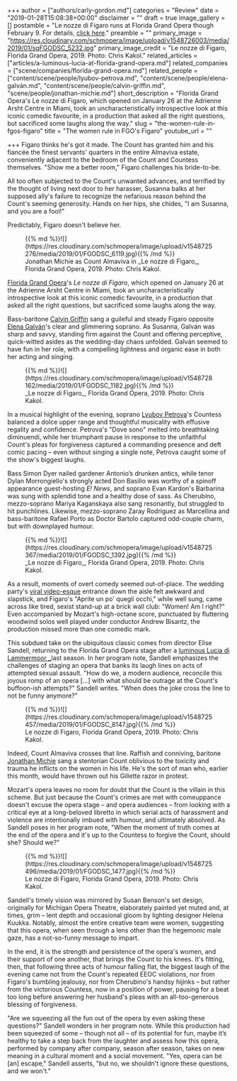 +++
author = ["authors/carly-gordon.md"]
categories = "Review"
date = "2019-01-28T15:08:38+00:00"
disclaimer = ""
draft = true
image_gallery = []
postamble = "Le nozze di Figaro runs at Florida Grand Opera though February 9. For details, [click here](https://tickets.fgo.org/Tickets/EventDetails.aspx?id=1715)."
preamble = ""
primary_image = "https://res.cloudinary.com/schmopera/image/upload/v1548726003/media/2019/01/sqFGODSC_5232.jpg"
primary_image_credit = "Le nozze di Figaro, Florida Grand Opera, 2019. Photo: Chris Kakol."
related_articles = ["articles/a-luminous-lucia-at-florida-grand-opera.md"]
related_companies = ["scene/companies/florida-grand-opera.md"]
related_people = ["content/scene/people/lyubov-petrova.md", "content/scene/people/elena-galván.md", "content/scene/people/calvin-griffin.md", "scene/people/jonathan-michie.md"]
short_description = "Florida Grand Opera's Le nozze di Figaro, which opened on January 26 at the Adrienne Arsht Centre in Miami, took an uncharacteristically introspective look at this iconic comedic favourite, in a production that asked all the right questions, but sacrificed some laughs along the way."
slug = "the-women-rule-in-fgos-figaro"
title = "The women rule in FGO's Figaro"
youtube_url = ""

+++
Figaro thinks he's got it made. The Count has granted him and his fiancée the finest servants' quarters in the entire Almaviva estate, conveniently adjacent to the bedroom of the Count and Countess themselves. "Show me a better room," Figaro challenges his bride-to-be.

All too often subjected to the Count's unwanted advances, and terrified by the thought of living next door to her harasser, Susanna balks at her supposed ally's failure to recognize the nefarious reason behind the Count's seeming generosity. Hands on her hips, she chides, "I am Susanna, and you are a fool!"

Predictably, Figaro doesn't believe her.

<figure data-type="image">{{% md %}}![](https://res.cloudinary.com/schmopera/image/upload/v1548725276/media/2019/01/FGODSC_6119.jpg){{% /md %}}

<figcaption>Jonathan Michie as Count Almaviva in _Le nozze di Figaro_, Florida Grand Opera, 2019. Photo: Chris Kakol.</figcaption>

</figure>

[Florida Grand Opera](/scene/companies/florida-grand-opera/)'s _Le nozze di Figaro_, which opened on January 26 at the Adrienne Arsht Centre in Miami, took an uncharacteristically introspective look at this iconic comedic favourite, in a production that asked all the right questions, but sacrificed some laughs along the way.

Bass-baritone [Calvin Griffin](/scene/people/calvin-griffin/) sang a guileful and steady Figaro opposite [Elena Galván](/scene/people/elena-galvan/)'s clear and glimmering soprano. As Susanna, Galván was sharp and savvy, standing firm against the Count and offering perceptive, quick-witted asides as the wedding-day chaos unfolded. Galván seemed to have fun in her role, with a compelling lightness and organic ease in both her acting and singing.

<figure data-type="image">{{% md %}}![](https://res.cloudinary.com/schmopera/image/upload/v1548728162/media/2019/01/FGODSC_1182.jpg){{% /md %}}

<figcaption>_Le nozze di Figaro_, Florida Grand Opera, 2019. Photo: Chris Kakol.</figcaption>

</figure>

In a musical highlight of the evening, soprano [Lyubov Petrova](/scene/people/lyubov-petrova/)'s Countess balanced a dolce upper range and thoughtful musicality with effusive regality and confidence. Petrova's "Dove sono" melted into breathtaking diminuendi, while her triumphant pause in response to the unfaithful Count's pleas for forgiveness captured a commanding presence and deft comic pacing – even without singing a single note, Petrova caught some of the show's biggest laughs.

Bass Simon Dyer nailed gardener Antonio’s drunken antics, while tenor Dylan Morrongiello's strongly acted Don Basilio was worthy of a spinoff appearance guest-hosting _E! News_, and soprano Evan Kardon's Barbarina was sung with splendid tone and a healthy dose of sass. As Cherubino, mezzo-soprano Mariya Kaganskaya also sang resonantly, but struggled to hit punchlines. Likewise, mezzo-soprano Zaray Rodriguez as Marcellina and bass-baritone Rafael Porto as Doctor Bartolo captured odd-couple charm, but with downplayed humour.

<figure data-type="image">{{% md %}}![](https://res.cloudinary.com/schmopera/image/upload/v1548725367/media/2019/01/FGODSC_1392.jpg){{% /md %}}

<figcaption>_Le nozze di Figaro_, Florida Grand Opera, 2019. Photo: Chris Kakol.</figcaption>

</figure>

As a result, moments of overt comedy seemed out-of-place. The wedding party's [viral video-esque](https://www.youtube.com/watch?v=4-94JhLEiN0) entrance down the aisle felt awkward and slapstick, and Figaro's "Aprite un po' quegli occhi," while well sung, came across like tired, sexist stand-up at a brick wall club: "Women! Am I right?" Even accompanied by Mozart's high-octane score, punctuated by fluttering woodwind solos well played under conductor Andrew Bisantz, the production missed more than one comedic mark.

This subdued take on the ubiquitous classic comes from director Elise Sandell, returning to the Florida Grand Opera stage after a [luminous Lucia di Lammermoor _](/a-luminous-lucia-at-florida-grand-opera/)last season. In her program note, Sandell emphasizes the challenges of staging an opera that banks its laugh lines on acts of attempted sexual assault. "How do we, a modern audience, reconcile this joyous romp of an opera \[...\] with what should be outrage at the Count's buffoon-ish attempts?" Sandell writes. "When does the joke cross the line to not be funny anymore?"

<figure data-type="image">{{% md %}}![](https://res.cloudinary.com/schmopera/image/upload/v1548725457/media/2019/01/FGODSC_8147.jpg){{% /md %}}

<figcaption>Le nozze di Figaro, Florida Grand Opera, 2019. Photo: Chris Kakol.</figcaption>

</figure>

Indeed, Count Almaviva crosses that line. Raffish and conniving, baritone [Jonathan Michie](/scene/people/jonathan-michie/) sang a stentorian Count oblivious to the toxicity and trauma he inflicts on the women in his life. He's the sort of man who, earlier this month, would have thrown out his Gillette razor in protest.

Mozart's opera leaves no room for doubt that the Count is the villain in this scheme. But just because the Count's crimes are met with comeuppance doesn't excuse the opera stage – and opera audiences – from looking with a critical eye at a long-beloved libretto in which serial acts of harassment and violence are intentionally imbued with humour, and ultimately absolved. As Sandell poses in her program note, "When the moment of truth comes at the end of the opera and it's up to the Countess to forgive the Count, should she? Should we?"

<figure data-type="image">{{% md %}}![](https://res.cloudinary.com/schmopera/image/upload/v1548725496/media/2019/01/FGODSC_1477.jpg){{% /md %}}

<figcaption>Le nozze di Figaro, Florida Grand Opera, 2019. Photo: Chris Kakol.</figcaption>

</figure>

Sandell's timely vision was mirrored by Susan Benson's set design, originally for Michigan Opera Theatre, elaborately painted yet muted and, at times, grim – lent depth and occasional gloom by lighting designer Helena Kuukka. Notably, almost the entire creative team were women, suggesting that this opera, when seen through a lens other than the hegemonic male gaze, has a not-so-funny message to impart.

In the end, it is the strength and persistence of the opera's women, and their support of one another, that brings the Count to his knees. It's fitting, then, that following three acts of humour falling flat, the biggest laugh of the evening came not from the Count's repeated EEOC violations, nor from Figaro's bumbling jealousy, nor from Cherubino's handsy hijinks – but rather from the victorious Countess, now in a position of power, pausing for a beat too long before answering her husband's pleas with an all-too-generous blessing of forgiveness.

"Are we squeezing all the fun out of the opera by even asking these questions?" Sandell wonders in her program note. While this production had been squeezed of some – though not all – of its potential for fun, maybe it’s healthy to take a step back from the laughter and assess how this opera, performed by company after company, season after season, takes on new meaning in a cultural moment and a social movement. "Yes, opera can be \[an\] escape," Sandell asserts, "but no, we shouldn't ignore these questions, and we won't."